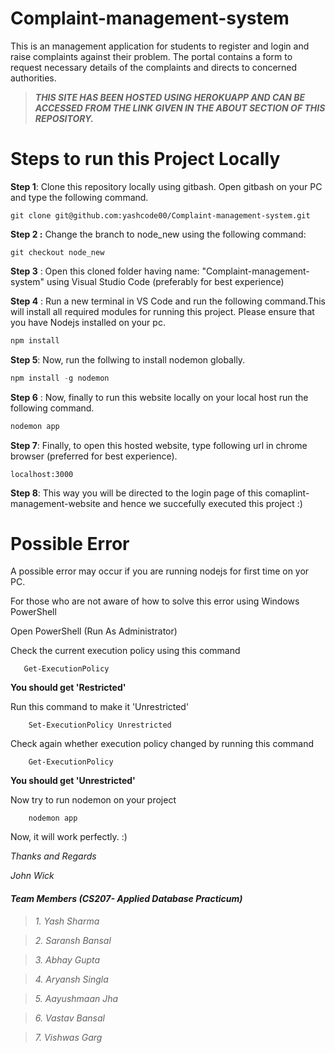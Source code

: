 # Complaint-management-system

This is an management application for students to register and login and raise complaints against their problem. The portal contains a form to request necessary details of the complaints and directs to concerned authorities.


>**_THIS SITE HAS BEEN HOSTED USING HEROKUAPP AND CAN BE ACCESSED FROM THE LINK GIVEN IN THE ABOUT SECTION OF THIS REPOSITORY._**


# Steps to run this Project Locally

**Step 1**: Clone this repository locally using gitbash. Open gitbash on your PC and type the following command.

```
git clone git@github.com:yashcode00/Complaint-management-system.git
```

**Step 2 :** Change the branch to node_new using the following command:

```
git checkout node_new
```

**Step 3** : Open this cloned folder having name: "Complaint-management-system" using Visual Studio Code (preferably for best experience)

**Step 4** : Run a new terminal in VS Code and run the following command.This will install all required modules for running this project. Please ensure that you have Nodejs installed on your pc.

```JavaScript
npm install
```

**Step 5**: Now, run the follwing to install nodemon globally.

```JavaScript
npm install -g nodemon
```

**Step 6** : Now, finally to run this website locally on your local host run the following command.

```JavaScript
nodemon app
```

**Step 7**: Finally, to open this hosted website, type following url in chrome browser (preferred for best experience).

```
localhost:3000
```

**Step 8**: This way you will be directed to the login page of this comaplint-management-website and hence we succefully executed this project :)

# Possible Error

A possible error may occur if you are running nodejs for first time on yor PC.

For those who are not aware of how to solve this error using Windows PowerShell

Open PowerShell (Run As Administrator)

Check the current execution policy using this command

```
   Get-ExecutionPolicy
```

**You should get 'Restricted'**

Run this command to make it 'Unrestricted'

```
    Set-ExecutionPolicy Unrestricted
```

Check again whether execution policy changed by running this command

```
    Get-ExecutionPolicy
```

**You should get 'Unrestricted'**

Now try to run nodemon on your project

```
    nodemon app
```


Now, it will work perfectly. :)

_Thanks and Regards_

_John Wick_


####  _Team Members (CS207- Applied Database Practicum)_

>_1. Yash Sharma_

>_2. Saransh Bansal_

>_3. Abhay Gupta_

>_4. Aryansh Singla_

>_5. Aayushmaan Jha_

>_6. Vastav Bansal_

>_7. Vishwas Garg_


